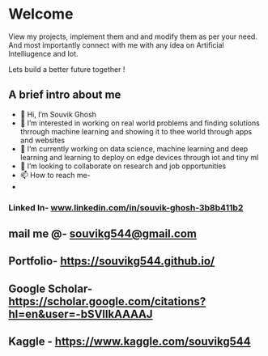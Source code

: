 # Welcome
View my projects, implement them and and modify them as per your need. And most importantly connect
with me with any idea on Artificial Intelliugence and Iot. 

Lets build a better future together !

## A brief intro about me

- 👋 Hi, I’m Souvik Ghosh
- 👀 I’m interested in working on real world problems and finding solutions thrrough machine learning and showing it to thee world through apps and websites
- 🌱 I’m currently working on data science, machine learning and deep learning and learning to deploy on edge devices through iot and tiny ml
- 💞️ I’m looking to collaborate on research and job opportunities
- 📫 How to reach me-
- 
### Linked In- www.linkedin.com/in/souvik-ghosh-3b8b411b2

## mail me @- souvikg544@gmail.com

## Portfolio- https://souvikg544.github.io/

## Google Scholar- https://scholar.google.com/citations?hl=en&user=-bSVllkAAAAJ

## Kaggle - https://www.kaggle.com/souvikg544



<!---
souvikg544/souvikg544 is a ✨ special ✨ repository because its `README.md` (this file) appears on your GitHub profile.
You can click the Preview link to take a look at your changes.
--->

